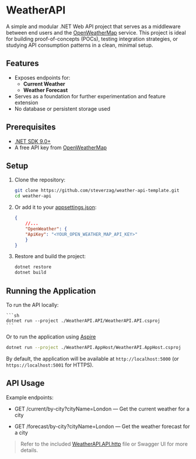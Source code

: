 # WeatherAPI

A simple and modular .NET Web API project that serves as a middleware between end users and the [OpenWeatherMap](https://openweathermap.org/) service. This project is ideal for building proof-of-concepts (POCs), testing integration strategies, or studying API consumption patterns in a clean, minimal setup.

## Features

- Exposes endpoints for:
  - **Current Weather**
  - **Weather Forecast**
- Serves as a foundation for further experimentation and feature extension
- No database or persistent storage used

## Prerequisites

- [.NET SDK 9.0+](https://dotnet.microsoft.com/download/dotnet/9.0)
- A free API key from [OpenWeatherMap](https://openweathermap.org/)

## Setup

1. Clone the repository:
   ```sh
   git clone https://github.com/steverzag/weather-api-template.git
   cd weather-api
   ```
2. Or add it to your [appsettings.json](WeatherAPI.API/appsettings.json):
    ```json
    {
        //...
        "OpenWeather": {
        "ApiKey": "<YOUR_OPEN_WEATHER_MAP_API_KEY>"
        }   
    }
    ```

3. Restore and build the project:

    ```sh
    dotnet restore
    dotnet build
    ```

## Running the Application
To run the API locally:

    ```sh
    dotnet run --project ./WeatherAPI.API/WeatherAPI.API.csproj
    ```

Or to run the application using [Aspire](https://learn.microsoft.com/en-us/dotnet/aspire/get-started/aspire-overview)

   ```sh
   dotnet run --project ./WeatherAPI.AppHost/WeatherAPI.AppHost.csproj
   ```

By default, the application will be available at `http://localhost:5000` (or `https://localhost:5001` for HTTPS).

## API Usage
Example endpoints:

 - GET /current/by-city?cityName=London — Get the current weather for a city

 - GET /forecast/by-city?cityName=London — Get the weather forecast for a city

 > Refer to the included [WeatherAPI.API.http](WeatherAPI.API/WeatherAPI.API.http) file or Swagger UI for more details.





